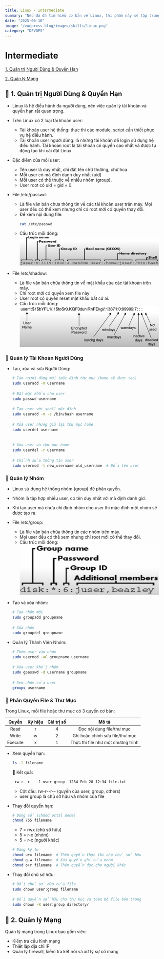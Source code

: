 ```yaml
---
title: Linux - Intermediate
summary: "Nếu đã đã tìm hiểu cơ bản về Linux, thì phần này sẽ tập trung tìm hiểu về cách quản trị Người dùng & Quyền hạn và Quản lý Mạng trong Linux."
date: "2025-06-10"
image: "/vuepress-blog/images/skills/linux.png"
category: "DEVOPS"
---
```


# Intermediate

[1. Quản trị Người Dùng & Quyền Hạn](#1)

[2. Quản lý Mạng](#2)

<a name="1"></a>

## 📌 1. Quản trị Người Dùng & Quyền Hạn

- Linux là hệ điều hành đa người dùng, nên việc quản lý tài khoản và quyền hạn rất quan trọng.

- Trên Linux có 2 loại tài khoản user:

  - Tài khoản user hệ thống: thực thi các module, script cần thiết phục vụ hệ điều hành.
  - Tài khoản user người dùng: là những tài khoản để login sử dụng hệ điều hành. Tài khoản root là tài khoản có quyền cao nhất và được tự động tạo khi cài đặt Linux.

- Đặc điểm của mỗi user:

  - Tên user là duy nhất, chỉ đặt tên chữ thường, chữ hoa
  - Mỗi user có mã định danh duy nhất (uid)
  - Mỗi user có thể thuộc về nhiều nhóm (group).
  - User root có uid = gid = 0.

- File /etc/passwd:

  - Là file văn bản chưa thông tin về các tài khoản user trên máy. Mọi user đều có thể xem nhưng chỉ có root mới có quyền thay đổi.
  - Để xem nội dung file:
    ```bash
    cat /etc/passwd
    ```
  - Cấu trúc mỗi dòng:
    ![Cấu trúc File /etc/passwd](./images/linux-cau-truc-file-etc-passwd.png)

- File /etc/shadow:
  - Là file văn bản chứa thông tin về mật khẩu của các tài khoản trên máy.
  - Chỉ root mới có quyền xem file này
  - User root có quyền reset mật khẩu bất cứ ai.
  - Cấu trúc mỗi dòng:
    ![Cấu trúc File /etc/shadow](./images/linux-cau-truc-file-etc-shadow.png)

### 🔹 Quản lý Tài Khoản Người Dùng

- Tạo, xóa và sửa Người Dùng:

  ```bash
  # Tạo người dùng mới (mặc định thư mục /home sẽ được tạo)
  sudo useradd -m username

  # Đặt mật khẩu cho user
  sudo passwd username

  # Tạo user với shell mặc định
  sudo useradd -m -s /bin/bash username

  # Xóa user nhưng giữ lại thư mục home
  sudo userdel username


  # Xóa user và thư mục home
  sudo userdel -r username

  # Chỉnh sửa thông tin user
  sudo usermod -l new_username old_username  # Đổi tên user
  ```

### 🔹 Quản lý Nhóm

- Linux sử dụng hệ thống nhóm (group) để phân quyền.

- Nhóm là tập hợp nhiều user, có tên duy nhất với mã định danh gid.

- Khi tạo user mà chưa chỉ định nhóm cho user thì mặc định một nhóm sẽ được tạo ra.

- File /etc/group:

  - Là file văn bản chứa thông tin các nhóm trên máy.
  - Mọi user đều có thể xem nhưng chỉ root mới có thể thay đổi.
  - Cấu trúc mỗi dòng:
    ![Cấu trúc File /etc/group](./images/linux-cau-truc-file-etc-group.png)

- Tạo và xóa nhóm:

  ```bash
  # Tạo nhóm mới
  sudo groupadd groupname

  # Xóa nhóm
  sudo groupdel groupname
  ```

- Quản lý Thành Viên Nhóm:

  ```bash
  # Thêm user vào nhóm
  sudo usermod -aG groupname username

  # Xóa user khỏi nhóm
  sudo gpasswd -d username groupname

  # Xem nhóm của user
  groups username
  ```

### 🔹 Phân Quyền File & Thư Mục

Trong Linux, mỗi file hoặc thư mục có 3 quyền cơ bản:

|  Quyền  | Ký hiệu | Giá trị số |               Mô tả                |
| :-----: | :-----: | :--------: | :--------------------------------: |
|  Read   |    r    |     4      |     Đọc nội dung file/thư mục      |
|  Write  |    w    |     2      |  Ghi hoặc chỉnh sửa file/thư mục   |
| Execute |    x    |     1      | Thực thi file như một chương trình |

- Xem quyền hạn:

  ```bash
  ls -l filename
  ```

  📝 Kết quả:

  ```bash
  -rw-r--r--  1 user group  1234 Feb 20 12:34 file.txt
  ```

  - Cột đầu: rw-r--r-- (quyền của user, group, others)
  - user group là chủ sở hữu và nhóm của file

- Thay đổi quyền hạn:

  ```bash
  # Dùng số (chmod octal mode)
  chmod 755 filename
  ```

  - 7 = rwx (chủ sở hữu)
  - 5 = r-x (nhóm)
  - 5 = r-x (người khác)

  ```bash
  # Dùng ký tự
  chmod u+x filename  # Thêm quyền thực thi cho chủ sở hữu
  chmod g-w filename  # Xóa quyền ghi của nhóm
  chmod o+r filename  # Thêm quyền đọc cho người khác
  ```

- Thay đổi chủ sở hữu:

  ```bash
  # Đổi chủ sở hữu của file
  sudo chown user:group filename

  # Đổi quyền sở hữu cho thư mục và toàn bộ file bên trong
  sudo chown -R user:group directory/
  ```

<a name="2"></a>

## 📌 2. Quản lý Mạng

Quản lý mạng trong Linux bao gồm việc:

- Kiểm tra cấu hình mạng
- Thiết lập địa chỉ IP
- Quản lý firewall, kiểm tra kết nối và xử lý sự cố mạng
